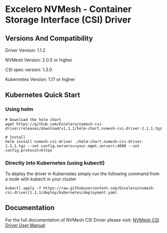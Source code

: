 
# Excelero NVMesh - Container Storage Interface (CSI) Driver


## Versions And Compatibility
Driver Version:     1.1.2

NVMesh Version:     2.0.5 or higher

CSI spec version:   1.3.0

Kubernetes Version: 1.17 or higher

## Kubernetes Quick Start

### Using helm
```
# Download the helm chart
wget https://github.com/Excelero/nvmesh-csi-driver/releases/download/v1.1.1/helm-chart.nvmesh-csi-driver-1.1.1.tgz

# Install
helm install nvmesh-csi-driver ./helm-chart.nvmesh-csi-driver-1.1.1.tgz --set config.servers=<your.mgmt.server>:4000 --set config.protocol=https
```

### Directly into Kubernetes (using kubectl)
To deploy the driver in Kubernetes simply run the following command from a node with kubectl in your cluster

```
kubectl apply -f https://raw.githubusercontent.com/Excelero/nvmesh-csi-driver/1.1.1/deploy/kubernetes/deployment.yaml
```

## Documentation
For the full documentation of NVMesh CSI Driver please visit: [NVMesh CSI Driver User Manual](https://www.excelero.com/nvmesh-csi-driver-guide/)